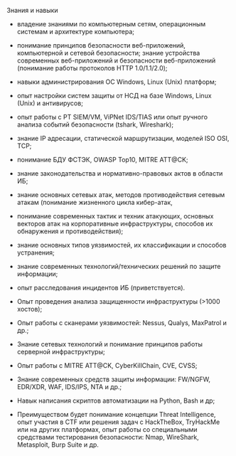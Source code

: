 Знания и навыки

- владение знаниями по компьютерным сетям, операционным системам и архитектуре компьютера;
- понимание принципов безопасности веб-приложений, компьютерной и сетевой безопасности;
знание устройства современных веб-приложений и безопасности веб-приложений (понимание работы протоколов HTTP 1.0/1.1/2.0);
- навыки администрирования ОС Windows, Linux (Unix) платформ;
- опыт настройки систем защиты от НСД на базе Windows, Linux (Unix) и антивирусов;
- опыт работы с PT SIEM/VM, ViPNet IDS/TIAS или опыт ручного анализа событий безопасности (tshark, Wireshark);
- знание IP адресации, статической маршрутизации, моделей ISO OSI, TCP;
- понимание БДУ ФСТЭК, OWASP Top10, MITRE ATT@CK;
- знание законодательства и нормативно-правовых актов в области ИБ;
- знание основных сетевых атак, методов противодействия сетевым атакам (понимание жизненного цикла кибер-атак,
- понимание современных тактик и техник атакующих, основных векторов атак на корпоративные инфраструктуры, способов их обнаружения и противодействия);
- знание основных типов уязвимостей, их классификации и способов устранения;
- знание современных технологий/технических решений по защите информации;
- опыт расследования инцидентов ИБ (приветствуется).

- Опыт проведения анализа защищенности инфраструктуры (>1000 хостов);
- Опыт работы с сканерами уязвимостей: Nessus, Qualys, MaxPatrol и др.;
- Знание сетевых технологий и понимание принципов работы серверной инфраструктуры;
- Опыт работы с MITRE ATT@CK, CyberKillChain, CVE, CVSS;
- Знание современных средств защиты информации: FW/NGFW, EDR/XDR, WAF, IDS/IPS, NTA и др.;
- Навык написания скриптов автоматизации на Python, Bash и др;
- Преимуществом будет понимание концепции Threat Intelligence, опыт участия в CTF или решения задач с HackTheBox, TryHackMe или на других платформах, опыт работы со специальными средствами тестирования безопасности: Nmap, WireShark, Metasploit, Burp Suite и др.